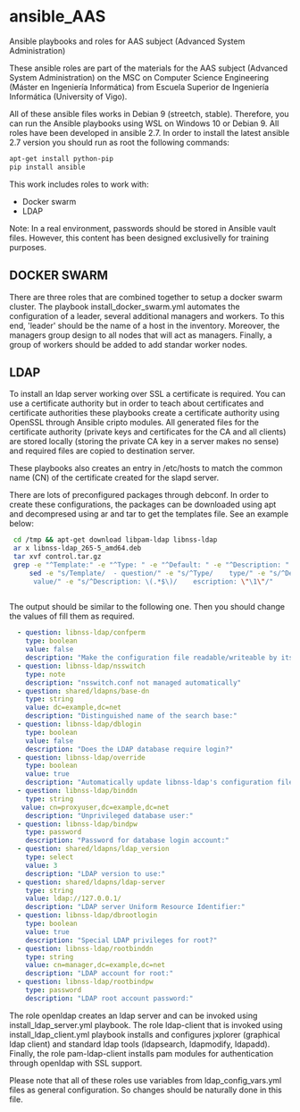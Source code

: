 # ansible_AAS
Ansible playbooks and roles for AAS subject (Advanced System Administration)

These ansible roles are part of the materials for the AAS subject (Advanced System Administration) on the MSC on Computer Science Engineering (Máster en Ingeniería Informática) from Escuela Superior de Ingeniería Informática (University of Vigo).

All of these ansible files works in Debian 9 (streetch, stable). Therefore, you can run the Ansible playbooks using WSL on Windows 10 or Debian 9. All roles have been developed in ansible 2.7. In order to install the latest ansible 2.7 version you should run as root the following commands:

```bash
apt-get install python-pip
pip install ansible
```

This work includes roles to work with:
* Docker swarm
* LDAP

Note: In a real environment, passwords should be stored in Ansible vault files. However, this content has been designed exclusivelly for training purposes.

## DOCKER SWARM
There are three roles that are combined together to setup a docker swarm cluster. The playbook install_docker_swarm.yml automates the configuration of a leader, several additional managers and workers. To this end, 'leader' should be the name of a host in the inventory. Moreover, the managers group design to all nodes that will act as managers. Finally, a group of workers should be added to add standar worker nodes.

## LDAP
To install an ldap server working over SSL a certificate is required. You can use a certificate authority but in order to teach about certificates and certificate authorities these playbooks create a certificate authority using OpenSSL through Ansible cripto modules. All generated files for the certificate authority (private keys and certificates for the CA and all clients) are stored locally (storing the private CA key in a server makes no sense) and required files are copied to destination server.

These playbooks also creates an entry in /etc/hosts to match the common name (CN) of the certificate created for the slapd server. 

There are lots of preconfigured packages through debconf. In order to create these configurations, the packages can be downloaded using apt and decompresed using ar and tar to get the templates file. See an example below:

```bash
 cd /tmp && apt-get download libpam-ldap libnss-ldap
 ar x libnss-ldap_265-5_amd64.deb 
 tar xvf control.tar.gz 
 grep -e "^Template:" -e "^Type: " -e "^Default: " -e "^Description: " templates  | \
     sed -e "s/Template/  - question/" -e "s/^Type/    type/" -e "s/^Default/   \
      value/" -e "s/^Description: \(.*$\)/    escription: \"\1\"/" 
  
```

The output should be similar to the following one. Then you should change the values of fill them as required.

```yaml
  - question: libnss-ldap/confperm 
    type: boolean 
    value: false 
    description: "Make the configuration file readable/writeable by its owner only?" 
  - question: libnss-ldap/nsswitch 
    type: note 
    description: "nsswitch.conf not managed automatically" 
  - question: shared/ldapns/base-dn 
    type: string 
    value: dc=example,dc=net 
    description: "Distinguished name of the search base:" 
  - question: libnss-ldap/dblogin 
    type: boolean 
    value: false 
    description: "Does the LDAP database require login?" 
  - question: libnss-ldap/override 
    type: boolean 
    value: true 
    description: "Automatically update libnss-ldap's configuration file?" 
  - question: libnss-ldap/binddn 
    type: string 
   value: cn=proxyuser,dc=example,dc=net 
    description: "Unprivileged database user:" 
  - question: libnss-ldap/bindpw 
    type: password 
    description: "Password for database login account:" 
  - question: shared/ldapns/ldap_version 
    type: select 
    value: 3 
    description: "LDAP version to use:" 
  - question: shared/ldapns/ldap-server 
    type: string 
    value: ldap://127.0.0.1/ 
    description: "LDAP server Uniform Resource Identifier:" 
  - question: libnss-ldap/dbrootlogin 
    type: boolean 
    value: true 
    description: "Special LDAP privileges for root?" 
  - question: libnss-ldap/rootbinddn 
    type: string 
    value: cn=manager,dc=example,dc=net 
    description: "LDAP account for root:" 
  - question: libnss-ldap/rootbindpw 
    type: password 
    description: "LDAP root account password:"
```

The role openldap creates an ldap server and can be invoked using install_ldap_server.yml playbook. The role ldap-client that is invoked using install_ldap_client.yml playbook installs and configures jxplorer (graphical ldap client) and standard ldap tools (ldapsearch, ldapmodify, ldapadd). Finally, the role pam-ldap-client installs pam modules for authentication through openldap with SSL support.

Please note that all of these roles use variables from ldap_config_vars.yml files as general configuration. So changes should be naturally done in this file.